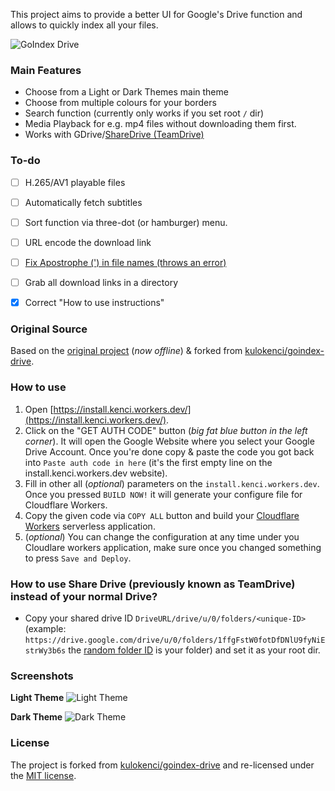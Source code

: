 This project aims to provide a better UI for Google's Drive function and allows to quickly index all your files.

![GoIndex Drive](https://github.com/CHEF-KOCH/goindex-drive/blob/master/Logo/go-drive-logo.gif?raw=true)


### Main Features
* Choose from a Light or Dark Themes main theme
* Choose from multiple colours for your borders
* Search function (currently only works if you set root `/` dir)
* Media Playback for e.g. mp4 files without downloading them first.
* Works with GDrive/[ShareDrive (TeamDrive)](https://github.com/kulokenci/goindex-drive/issues/19)


### To-do
- [ ] H.265/AV1 playable files
- [ ] Automatically fetch subtitles
- [ ] Sort function via three-dot (or hamburger) menu.
- [ ] URL encode the download link
- [ ] [Fix Apostrophe (') in file names (throws an error)](https://github.com/kulokenci/goindex-drive/issues/17)
- [ ] Grab all download links in a directory
- [x] Correct "How to use instructions"


### Original Source
Based on the [original project](https://github.com/donwa/goindex) (_now offline_) & forked from [kulokenci/goindex-drive](https://github.com/kulokenci/goindex-drive).


### How to use
1. Open [https://install.kenci.workers.dev/](https://install.kenci.workers.dev/).
2. Click on the "GET AUTH CODE" button (_big fat blue button in the left corner_). It will open the Google Website where you select your Google Drive Account. Once you're done copy & paste the code you got back into `Paste auth code in here` (it's the first empty line on the install.kenci.workers.dev website).
3. Fill in other all (_optional_) parameters on the `install.kenci.workers.dev`. Once you pressed `BUILD NOW!` it will generate your configure file for Cloudflare Workers.
4. Copy the given code via `COPY ALL` button and build your [Cloudflare Workers](https://workers.cloudflare.com) serverless application.
5. (_optional_) You can change the configuration at any time under you Cloudlare workers application, make sure once you changed something to press `Save and Deploy`.


### How to use Share Drive (previously known as TeamDrive) instead of your normal Drive?
* Copy your shared drive ID `DriveURL/drive/u/0/folders/<unique-ID>` (example: `https://drive.google.com/drive/u/0/folders/1ffgFstW0fotDfDNlU9fyNiEstrWy3b6s` the [random folder ID](https://pirate.london/g-suite-team-drive-sharing-yes-you-can-not-you-cant-yes-you-can-db0a4e3e6220) is your folder) and set it as your root dir.


### Screenshots
**Light Theme**
![Light Theme](https://raw.githubusercontent.com/kulokenci/goindex-drive/master/screenshot/material-light.png)

**Dark Theme**
![Dark Theme](https://raw.githubusercontent.com/kulokenci/goindex-drive/master/screenshot/material-dark.png)


### License
The project is forked from [kulokenci/goindex-drive](https://github.com/kulokenci/goindex-drive) and re-licensed under the [MIT license](https://github.com/CHEF-KOCH/goindex-drive/blob/master/LICENSE).
